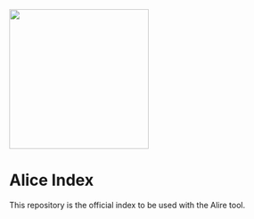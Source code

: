 <img src="https://raw.githubusercontent.com/wiki/alice-adventures/Alice/Alice_Adventures.png" width="250" />

# Alice Index

This repository is the official index to be used with the Alire tool.
